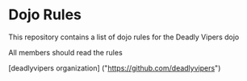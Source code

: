 Dojo Rules
==========

This repository contains a list of dojo rules for the Deadly Vipers dojo

All members should read the rules

[deadlyvipers organization] ("https://github.com/deadlyvipers")
